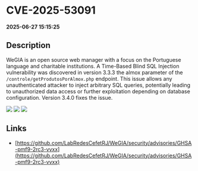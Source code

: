 # CVE-2025-53091

**2025-06-27 15:15:25**

## Description
WeGIA is an open source web manager with a focus on the Portuguese language and charitable institutions. A Time-Based Blind SQL Injection vulnerability was discovered in version 3.3.3 the almox parameter of the `/controle/getProdutosPorAlmox.php` endpoint. This issue allows any unauthenticated attacker to inject arbitrary SQL queries, potentially leading to unauthorized data access or further exploitation depending on database configuration. Version 3.4.0 fixes the issue.

![](https://img.shields.io/static/v1?label=Score&message=10.0&color=red)
![](https://img.shields.io/static/v1?label=Severity&message=CRITICAL&color=red)
![](https://img.shields.io/static/v1?label=CWE&message=SQL&color=green)

## Links
- [https://github.com/LabRedesCefetRJ/WeGIA/security/advisories/GHSA-pmf9-2rc3-vvxx](https://github.com/LabRedesCefetRJ/WeGIA/security/advisories/GHSA-pmf9-2rc3-vvxx)
